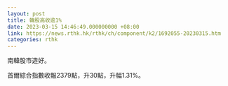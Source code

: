 ```yaml
---
layout: post
title: 韓股高收逾1%
date: 2023-03-15 14:46:49.000000000 +08:00
link: https://news.rthk.hk/rthk/ch/component/k2/1692055-20230315.htm
categories: rthk
---
```


南韓股市造好。

首爾綜合指數收報2379點，升30點，升幅1.31%。
